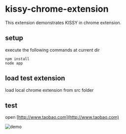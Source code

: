 # kissy-chrome-extension

This extension demonstrates KISSY in chrome extension.


## setup

execute the following commands at current dir

```
npm install
node app
```

## load test extension

load local chrome extension from src folder

## test

open [http://www.taobao.com](http://www.taobao.com)

![demo](http://gtms01.alicdn.com/tps/i1/TB1lRbmFFXXXXa3XVXXqdgh8pXX-1015-149.png)

